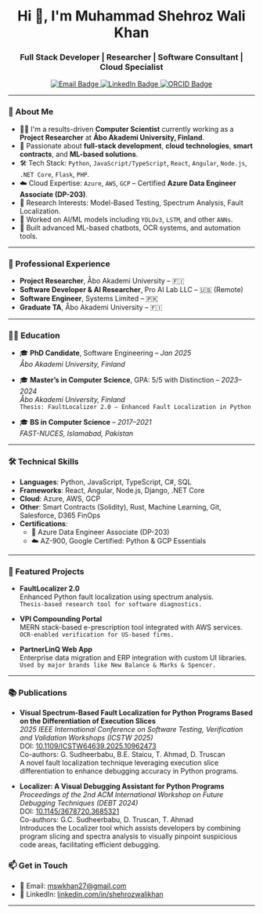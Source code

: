 <h1 align="center">Hi 👋, I'm Muhammad Shehroz Wali Khan</h1>
<h3 align="center">Full Stack Developer | Researcher | Software Consultant | Cloud Specialist</h3>

<p align="center">
  <a href="mailto:mswkhan27@gmail.com">
    <img src="https://img.shields.io/badge/email-mswkhan27@gmail.com-red?style=for-the-badge&logo=gmail&logoColor=white" alt="Email Badge"/>
  </a>
  <a href="https://www.linkedin.com/in/shehrozwalikhan/" target="_blank">
    <img src="https://img.shields.io/badge/linkedin-Shehroz%20Wali%20Khan-blue?style=for-the-badge&logo=linkedin&logoColor=white" alt="LinkedIn Badge"/>
  </a>
  <a href="https://orcid.org/0009-0001-1240-3777" target="_blank">
    <img src="https://img.shields.io/badge/ORCID-0009--0001--1240--3777-green?style=for-the-badge&logo=orcid&logoColor=white" alt="ORCID Badge"/>
  </a>
</p>

---

### 🚀 About Me

- 👨‍💻 I'm a results-driven **Computer Scientist** currently working as a **Project Researcher** at **Åbo Akademi University, Finland**.
- 🧠 Passionate about **full-stack development**, **cloud technologies**, **smart contracts**, and **ML-based solutions**.
- 🛠️ Tech Stack: `Python`, `JavaScript/TypeScript`, `React`, `Angular`, `Node.js`, `.NET Core`, `Flask`, `PHP`.
- ☁️ Cloud Expertise: `Azure`, `AWS`, `GCP` – Certified **Azure Data Engineer Associate (DP-203)**.
- 🧪 Research Interests: Model-Based Testing, Spectrum Analysis, Fault Localization.
- 🧠 Worked on AI/ML models including `YOLOv3`, `LSTM`, and other `ANNs`.
- 🤖 Built advanced ML-based chatbots, OCR systems, and automation tools.

---

### 💼 Professional Experience

- **Project Researcher**, Åbo Akademi University – 🇫🇮
- **Software Developer & AI Researcher**, Pro AI Lab LLC – 🇺🇸 (Remote)
- **Software Engineer**, Systems Limited – 🇵🇰
- **Graduate TA**, Åbo Akademi University – 🇫🇮

---

### 🧑‍🎓 Education

- 🎓 **PhD Candidate**, Software Engineering – *Jan 2025*  
  *Åbo Akademi University, Finland*

- 🎓 **Master’s in Computer Science**, GPA: 5/5 with Distinction – *2023–2024*  
  *Åbo Akademi University, Finland*  
  `Thesis: FaultLocalizer 2.0 – Enhanced Fault Localization in Python`

- 🎓 **BS in Computer Science** – *2017–2021*  
  *FAST-NUCES, Islamabad, Pakistan*

---

### 🛠️ Technical Skills

- **Languages**: Python, JavaScript, TypeScript, C#, SQL  
- **Frameworks**: React, Angular, Node.js, Django, .NET Core  
- **Cloud**: Azure, AWS, GCP  
- **Other**: Smart Contracts (Solidity), Rust, Machine Learning, Git, Salesforce, D365 FinOps  
- **Certifications**:  
  - 🏅 Azure Data Engineer Associate (DP-203)  
  - ☁️ AZ-900, Google Certified: Python & GCP Essentials

---

### 📌 Featured Projects

- **FaultLocalizer 2.0**  
  Enhanced Python fault localization using spectrum analysis.  
  `Thesis-based research tool for software diagnostics.`

- **VPI Compounding Portal**  
  MERN stack-based e-prescription tool integrated with AWS services.  
  `OCR-enabled verification for US-based firms.`

- **PartnerLinQ Web App**  
  Enterprise data migration and ERP integration with custom UI libraries.  
  `Used by major brands like New Balance & Marks & Spencer.`

---

### 📚 Publications

- **Visual Spectrum-Based Fault Localization for Python Programs Based on the Differentiation of Execution Slices**  
  *2025 IEEE International Conference on Software Testing, Verification and Validation Workshops (ICSTW 2025)*  
  DOI: [10.1109/ICSTW64639.2025.10962473](https://doi.org/10.1109/ICSTW64639.2025.10962473)  
  Co-authors: G. Sudheerbabu, B.E. Staicu, T. Ahmad, D. Truscan  
  A novel fault localization technique leveraging execution slice differentiation to enhance debugging accuracy in Python programs.

- **Localizer: A Visual Debugging Assistant for Python Programs**  
  *Proceedings of the 2nd ACM International Workshop on Future Debugging Techniques (DEBT 2024)*  
  DOI: [10.1145/3678720.3685321](https://doi.org/10.1145/3678720.3685321)  
  Co-authors: G.C. Sudheerbabu, D. Truscan, T. Ahmad  
  Introduces the Localizer tool which assists developers by combining program slicing and spectra analysis to visually pinpoint suspicious code areas, facilitating efficient debugging.


### 📫 Get in Touch

- 📧 Email: [mswkhan27@gmail.com](mailto:mswkhan27@gmail.com)
- 💼 LinkedIn: [linkedin.com/in/shehrozwalikhan](https://www.linkedin.com/in/shehrozwalikhan)

---

<!---
mswkhan27/mswkhan27 is a ✨ special ✨ repository because its `README.md` (this file) appears on your GitHub profile.
You can click the Preview link to take a look at your changes.
--->
